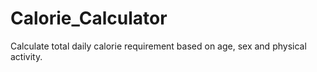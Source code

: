 # Calorie_Calculator
Calculate total daily calorie requirement based on age, sex and physical activity.

